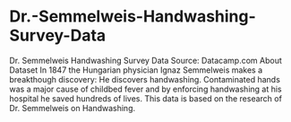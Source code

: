 # Dr.-Semmelweis-Handwashing-Survey-Data
Dr. Semmelweis Handwashing Survey Data Source: Datacamp.com About Dataset In 1847 the Hungarian physician Ignaz Semmelweis makes a breakthough discovery: He discovers handwashing. Contaminated hands was a major cause of childbed fever and by enforcing handwashing at his hospital he saved hundreds of lives.  This data is based on the research of Dr. Semmelweis on Handwashing.
